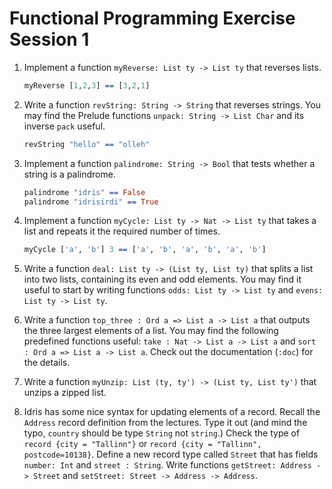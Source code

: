 # Functional Programming Exercise Session 1

 1. Implement a function `myReverse: List ty -> List ty` that reverses lists.
    ``` idris
    myReverse [1,2,3] == [3,2,1]
    ```

 2. Write a function `revString: String -> String` that reverses
    strings. You may find the Prelude functions `unpack: String ->
    List Char` and its inverse `pack` useful.
    ``` idris
    revString "hello" == "olleh"
    ```

 3. Implement a function `palindrome: String -> Bool` that tests
    whether a string is a palindrome.
    ``` idris
    palindrome "idris" == False
    palindrome "idrisirdi" == True
    ```

 4. Implement a function `myCycle: List ty -> Nat -> List ty` that takes
    a list and repeats it the required number of times.
    ``` idris
    myCycle ['a', 'b'] 3 == ['a', 'b', 'a', 'b', 'a', 'b']
    ```

 5. Write a function `deal: List ty -> (List ty, List ty)` that
    splits a list into two lists, containing its even and odd
    elements. You may find it useful to start by writing functions `odds:
    List ty -> List ty` and `evens: List ty -> List ty`.

 6. Write a function `top_three : Ord a => List a -> List a` that outputs the
    three largest elements of a list. You may find the following
    predefined functions useful: `take : Nat -> List a -> List a` and
    `sort : Ord a => List a -> List a`. Check out the documentation
    (`:doc`) for the details.

 7. Write a function `myUnzip: List (ty, ty') -> (List ty, List ty')` that unzips a zipped list.

 8. Idris has some nice syntax for updating elements of a
    record. Recall the `Address` record definition from the lectures. Type
    it out (and mind the typo, `country` should be type `String` not
    `string`.) Check the type of `record {city = "Tallinn"}` or `record
    {city = "Tallinn", postcode=10138}`. Define a new record type called
    `Street` that has fields `number: Int` and `street : String`.  Write
    functions `getStreet: Address -> Street` and `setStreet: Street ->
    Address -> Address`.
